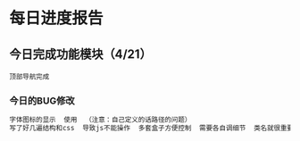 # 每日进度报告

## 今日完成功能模块（4/21）
```tetx
顶部导航完成
```

### 今日的BUG修改
```js
字体图标的显示  使用  （注意：自己定义的话路径的问题）
写了好几遍结构和css  导致js不能操作  多套盒子方便控制  需要各自调细节  类名就很重要  公用类名更重要  切记定位脱标 层级问题弯路走了很多
```

